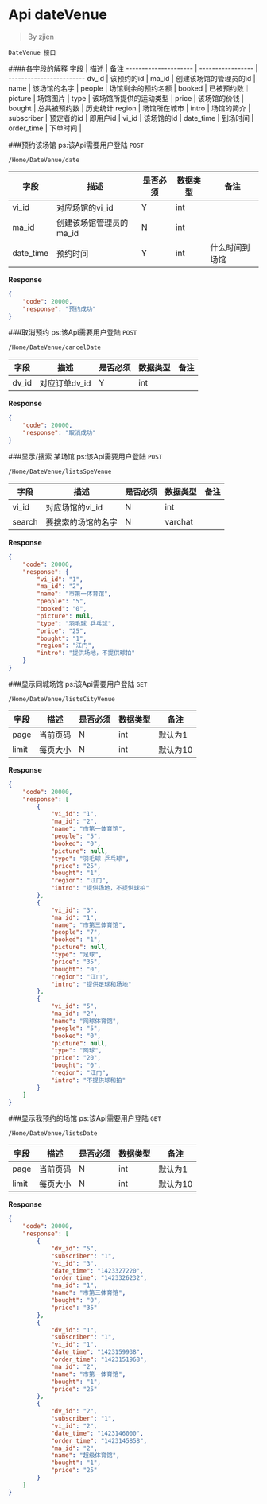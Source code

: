 Api dateVenue
===
>By zjien

`DateVenue 接口`


####各字段的解释
字段 | 描述 | 备注
--------------------- | ----------------- | ------------------------
dv_id | 该预约的id |
ma_id | 创建该场馆的管理员的id |
name | 该场馆的名字 |
people | 场馆剩余的预约名额 |
booked | 已被预约数｜
picture | 场馆图片 | 
type | 该场馆所提供的运动类型 |
price | 该场馆的价钱 |
bought | 总共被预约数 | 历史统计
region | 场馆所在城市 | 
intro | 场馆的简介 |
subscriber | 预定者的id | 即用户id |
vi_id | 该场馆的id |
date_time | 到场时间 |
order_time | 下单时间 |




###预约该场馆
ps:该Api需要用户登陆
`POST`

`/Home/DateVenue/date`

字段 | 描述 | 是否必须 | 数据类型 | 备注
--------------------- | ------------------- | ------------------- | ---------------------- | ------------------
vi_id | 对应场馆的vi_id | Y | int | 
ma_id | 创建该场馆管理员的ma_id | N | int |
date_time | 预约时间 | Y | int | 什么时间到场馆

**Response**
```json
{
    "code": 20000,
    "response": "预约成功"
}
```



###取消预约
ps:该Api需要用户登陆
`POST`

`/Home/DateVenue/cancelDate`

字段 | 描述 | 是否必须 | 数据类型 | 备注
--------------------- | ------------------- | ------------------- | ---------------------- | ------------------
dv_id | 对应订单dv_id | Y | int | 

**Response**
```json
{
    "code": 20000,
    "response": "取消成功"
}
```



###显示/搜索 某场馆
ps:该Api需要用户登陆
`POST`

`/Home/DateVenue/listsSpeVenue`

字段 | 描述 | 是否必须 | 数据类型 | 备注
--------------------- | ------------------- | ------------------- | ---------------------- | ------------------
vi_id | 对应场馆的vi_id | N | int | 
search | 要搜索的场馆的名字 | N | varchat | 

**Response**
```json
{
    "code": 20000,
    "response": {
        "vi_id": "1",
        "ma_id": "2",
        "name": "市第一体育馆",
        "people": "5",
        "booked": "0",
        "picture": null,
        "type": "羽毛球 乒乓球",
        "price": "25",
        "bought": "1",
        "region": "江门",
        "intro": "提供场地，不提供球拍"
    }
}
```



###显示同城场馆
ps:该Api需要用户登陆
`GET`

`/Home/DateVenue/listsCityVenue`

字段 | 描述 | 是否必须 | 数据类型 | 备注
--------------------- | ------------------- | ------------------- | ---------------------- | ------------------
page | 当前页码 | N | int | 默认为1
limit | 每页大小 | N |int | 默认为10

**Response**
```json
{
    "code": 20000,
    "response": [
        {
            "vi_id": "1",
            "ma_id": "2",
            "name": "市第一体育馆",
            "people": "5",
            "booked": "0",
            "picture": null,
            "type": "羽毛球 乒乓球",
            "price": "25",
            "bought": "1",
            "region": "江门",
            "intro": "提供场地，不提供球拍"
        },
        {
            "vi_id": "3",
            "ma_id": "1",
            "name": "市第三体育馆",
            "people": "7",
            "booked": "1",
            "picture": null,
            "type": "足球",
            "price": "35",
            "bought": "0",
            "region": "江门",
            "intro": "提供足球和场地"
        },
        {
            "vi_id": "5",
            "ma_id": "2",
            "name": "网球体育馆",
            "people": "5",
            "booked": "0",
            "picture": null,
            "type": "网球",
            "price": "20",
            "bought": "0",
            "region": "江门",
            "intro": "不提供球和拍"
        }
    ]
}
```



###显示我预约的场馆
ps:该Api需要用户登陆
`GET`

`/Home/DateVenue/listsDate`

字段 | 描述 | 是否必须 | 数据类型 | 备注
--------------------- | ------------------- | ------------------- | ---------------------- | ------------------
page | 当前页码 | N | int | 默认为1
limit | 每页大小 | N |int | 默认为10

**Response**
```json
{
    "code": 20000,
    "response": [
        {
            "dv_id": "5",
            "subscriber": "1",
            "vi_id": "3",
            "date_time": "1423327220",
            "order_time": "1423326232",
            "ma_id": "1",
            "name": "市第三体育馆",
            "bought": "0",
            "price": "35"
        },
        {
            "dv_id": "1",
            "subscriber": "1",
            "vi_id": "1",
            "date_time": "1423159938",
            "order_time": "1423151968",
            "ma_id": "2",
            "name": "市第一体育馆",
            "bought": "1",
            "price": "25"
        },
        {
            "dv_id": "2",
            "subscriber": "1",
            "vi_id": "2",
            "date_time": "1423146000",
            "order_time": "1423145858",
            "ma_id": "2",
            "name": "超级体育馆",
            "bought": "1",
            "price": "25"
        }
    ]
}
```